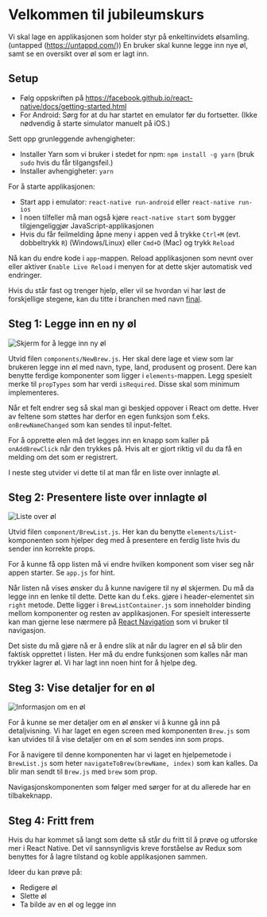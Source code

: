 # Velkommen til jubileumskurs

Vi skal lage en applikasjonen som holder styr på enkeltinvidets ølsamling. (untapped (https://untappd.com/))
En bruker skal kunne legge inn nye øl, samt se en oversikt over øl som er lagt inn.

##  Setup

- Følg oppskriften på https://facebook.github.io/react-native/docs/getting-started.html
- For Android: Sørg for at du har startet en emulator før du fortsetter. (Ikke
  nødvendig å starte simulator manuelt på iOS.)

Sett opp grunleggende avhengigheter:

- Installer Yarn som vi bruker i stedet for npm:
  `npm install -g yarn` (bruk `sudo` hvis du får tilgangsfeil.)
- Installer avhengigheter:
  `yarn`

For å starte applikasjonen:

- Start app i emulator: `react-native run-android` eller `react-native run-ios`
- I noen tilfeller må man også kjøre `react-native start` som bygger tilgjengeliggjør
  JavaScript-applikasjonen
- Hvis du får feilmelding åpne meny i appen ved å trykke `Ctrl+M` (evt. dobbeltrykk `R`)
  (Windows/Linux) eller `Cmd+D` (Mac) og trykk `Reload`

Nå kan du endre kode i `app`-mappen. Reload applikasjonen som nevnt over eller
aktiver `Enable Live Reload` i menyen for at dette skjer automatisk ved endringer.

Hvis du står fast og trenger hjelp, eller vil se hvordan vi har løst de forskjellige stegene,
kan du titte i branchen med navn
[final](https://github.com/capraconsulting/abakus-jubileumskurs/tree/final).

##  Steg 1: Legge inn en ny øl

![Skjerm for å legge inn ny øl](images/new_brew.PNG)

Utvid filen `components/NewBrew.js`.
Her skal dere lage et view som lar brukeren legge inn øl med navn, type, land, produsent og prosent.
Dere kan benytte ferdige komponenter som ligger i `elements`-mappen. Legg spesielt merke til
`propTypes` som har verdi `isRequired`. Disse skal som minimum implementeres.

Når et felt endrer seg så skal man gi beskjed oppover i React om dette. Hver av feltene som støttes
har derfor en egen funksjon som f.eks. `onBrewNameChanged` som kan sendes til input-feltet.

For å opprette ølen må det legges inn en knapp som kaller på `onAddBrewClick` når den trykkes på.
Hvis alt er gjort riktig vil du da få en melding om det som er registrert.

I neste steg utvider vi dette til at man får en liste over innlagte øl.

## Steg 2: Presentere liste over innlagte øl

![Liste over øl](images/brew_list.PNG)

Utvid filen `component/BrewList.js`. Her kan du benytte `elements/List`-komponenten som hjelper
deg med å presentere en ferdig liste hvis du sender inn korrekte props.

For å kunne få opp listen må vi endre hvilken komponent som viser seg når appen starter. Se
`app.js` for hint.

Når listen nå vises ønsker du å kunne navigere til ny øl skjermen. Du må da legge inn en lenke
til dette. Dette kan du f.eks. gjøre i header-elementet sin `right` metode. Dette ligger i
`BrewListContainer.js` som inneholder binding mellom komponenter og resten av applikasjonen.
For spesielt interesserte kan man gjerne lese nærmere på
[React Navigation](https://reactnavigation.org/) som vi bruker til navigasjon.

Det siste du må gjøre nå er å endre slik at når du lagrer en øl så blir den faktisk opprettet
i listen. Her må du endre funksjonen som kalles når man trykker lagrer øl. Vi har lagt inn
noen hint for å hjelpe deg.

## Steg 3: Vise detaljer for en øl

![Informasjon om en øl](images/brew.PNG)

For å kunne se mer detaljer om en øl ønsker vi å kunne gå inn på detaljvisning. Vi har laget
en egen screen med komponenten `Brew.js` som kan utvides til å vise detaljer om en øl som
sendes inn som props.

For å navigere til denne komponenten har vi laget en hjelpemetode i `BrewList.js` som heter
`navigateToBrew(brewName, index)` som kan kalles. Da blir man sendt til `Brew.js` med
`brew` som prop.

Navigasjonskomponenten som følger med sørger for at du allerede har en tilbakeknapp.

## Steg 4: Fritt frem

Hvis du har kommet så langt som dette så står du fritt til å prøve og utforske mer i
React Native. Det vil sannsynligvis kreve forståelse av Redux som benyttes for å
lagre tilstand og koble applikasjonen sammen.

Ideer du kan prøve på:

- Redigere øl
- Slette øl
- Ta bilde av en øl og legge inn
